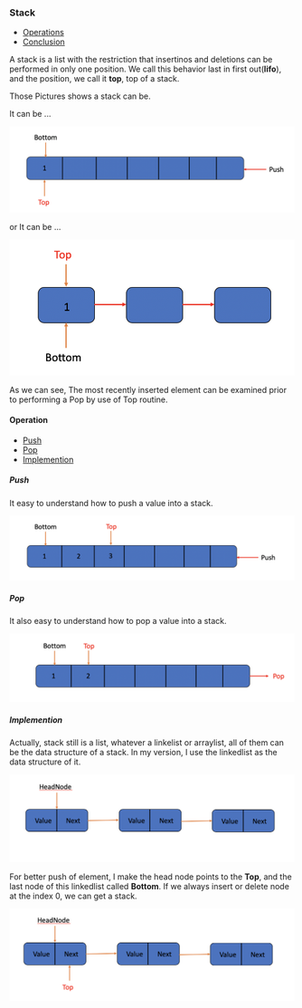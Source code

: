 ### Stack

- [Operations](#Operations)
- [Conclusion](#Conclusion)

A stack is a list with the restriction that insertinos and deletions can be performed in only one position. We call this behavior last in first out(**lifo**), and the position, we call it **top**, top of a stack.

Those Pictures shows a stack can be.

It can be ...

![ArrayList Stack](../../../pictures/data_structures/stack/stack_1.png)

or It can be ...

![LinkedList Stack](../../../pictures/data_structures/stack/stack_2.png)

As we can see, The most recently inserted element can be examined prior to performing a Pop by use of Top routine.

#### Operation

- [Push](#Push)
- [Pop](#Pop)
- [Implemention](#Implemention)

##### Push

It easy to understand how to push a value into a stack.

![Push](../../../pictures/data_structures/stack/stack_push.png)

##### Pop

It also easy to understand how to pop a value into a stack.

![Pop](../../../pictures/data_structures/stack/stack_pop.png)

##### Implemention

Actually, stack still is a list, whatever a linkelist or arraylist, all of them can be the data structure of a stack.
In my version, I use the linkedlist as the data structure of it.

![My Stack](../../../pictures/data_structures/stack/my_stack.png)

For better push of element, I make the head node points to the **Top**, and the last node of this linkedlist called **Bottom**. If we always insert or delete node at the index 0, we can get a stack.

![More about My Stack](../../../pictures/data_structures/stack/my_stack_more.png)


